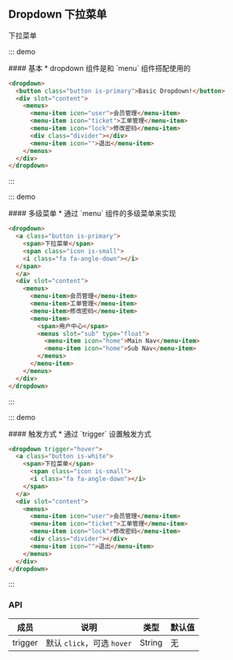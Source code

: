 ## Dropdown 下拉菜单

下拉菜单

::: demo
<summary>
  #### 基本
  * dropdown 组件是和 `menu` 组件搭配使用的
</summary>

```html
<dropdown>
  <button class="button is-primary">Basic Dropdown!</button>
  <div slot="content">
    <menus>
      <menu-item icon="user">会员管理</menu-item>
      <menu-item icon="ticket">工单管理</menu-item>
      <menu-item icon="lock">修改密码</menu-item>
      <div class="divider"></div>
      <menu-item icon="">退出</menu-item>
    </menus>
  </div>
</dropdown>
```
:::

::: demo
<summary>
  #### 多级菜单
  * 通过 `menu` 组件的多级菜单来实现
</summary>

```html
<dropdown>
  <a class="button is-primary">
    <span>下拉菜单</span>
    <span class="icon is-small">
    <i class="fa fa-angle-down"></i>
  </span>
  </a>
  <div slot="content">
    <menus>
      <menu-item>会员管理</menu-item>
      <menu-item>工单管理</menu-item>
      <menu-item>修改密码</menu-item>
      <menu-item>
        <span>用户中心</span>
        <menus slot="sub" type="float">
          <menu-item icon="home">Main Nav</menu-item>
          <menu-item icon="home">Sub Nav</menu-item>
        </menus>
      </menu-item>
    </menus>
  </div>
</dropdown>
```
:::

::: demo
<summary>
  #### 触发方式
  * 通过 `trigger` 设置触发方式
</summary>

```html
<dropdown trigger="hover">
  <a class="button is-white">
    <span>下拉菜单</span>
      <span class="icon is-small">
      <i class="fa fa-angle-down"></i>
    </span>
  </a>
  <div slot="content">
    <menus>
      <menu-item icon="user">会员管理</menu-item>
      <menu-item icon="ticket">工单管理</menu-item>
      <menu-item icon="lock">修改密码</menu-item>
      <div class="divider"></div>
      <menu-item icon="">退出</menu-item>
    </menus>
  </div>
</dropdown>
```
:::


### API

| 成员        | 说明           | 类型               | 默认值       |
|------------|----------------|--------------------|--------------|
| trigger    | 默认 `click`，可选 `hover`   | String | 无    |
